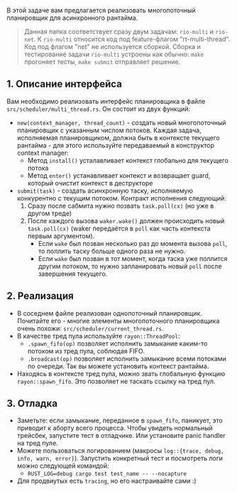 В этой задаче вам предлагается реализовать многопоточный планировщик для асинхронного рантайма.

> Данная папка соответствует сразу двум задачам: `rio-multi` и `rio-net`.
> К `rio-multi` относится код под feature-флагом "rt-multi-thread". Код под флагом "net"
> не используется сборкой. Сборка и тестирование задачи `rio-multi` устроены как обычно:
> `make` прогоняет тесты, `make submit` отправляет решение.

## 1. Описание интерфейса

Вам необходимо реализовать интерфейс планировщика в файле `src/scheduler/multi_thread.rs`. Он состоит из двух функций:

* `new(context_manager, thread_count)` - создать новый многопоточный планировщик с указанным числом потоков. Каждая задача, исполняемая планировщиком, должна быть в контексте текущего рантайма - для этого используйте передаваемый в конструктор context manager:
	- Метод `install()` усталавливает контекст глобально для текущего потока
	- Метод `enter()` устанавливает контекст и возвращает guard, который очистит контекст в деструкторе
* `submit(task)` - создать асинхронную таску, исполняемую конкурентно с текущим потоком. Контракт исполнения следующий:
	1. Сразу после сабмита нужно позвать `task.poll(cx)` (но уже в другом треде)
	2. После каждого вызова `waker.wake()` должен происходить новый `task.poll(cx)` (waker передаётся в `poll` как часть контекста первым аргументом).
		- Если `wake` был позван несколько раз до момента вызова `poll`, то поллить таску больше одного раза не нужно.
		- Если `wake` был позван в тот момент, когда таска уже поллится другим потоком, то нужно запланировать новый `poll` после завершения текущего.

## 2. Реализация

* В соседнем файле реализован однопоточный планировщик. Почитайте его - многие элементы многопоточного планировщика очень похожи: `src/scheduler/current_thread.rs`.
* В качестве тред пула используйте `rayon::ThreadPool`:
	- `.spawn_fifo(op)` позволяет исполнить замыкание каким-то потоком из тред пула, соблюдая FIFO.
	- `.broadcast(op)` позволяет исполнить замыкание всеми потоками по очереди. Так вы можете установить контекст рантайма.
* Находясь в контексте тред пула, можно звать глобальную функцию `rayon::spawn_fifo`. Это позволяет не таскать ссылку на тред пул.

## 3. Отладка

* Заметьте: если замыкание, переданное в `spawn_fifo`, паникует, это приводит к аборту всего процесса. Чтобы увидеть нормальный трейсбек, запустите тест в отладчике. Или установите panic handler на тред пуле.
* Можете пользоваться логированием (макросы `log::{trace, debug, info, warn, error}`). Запустить конкретный тест и посмотреть логи можно следующей командой:
  - `RUST_LOG=debug cargo test test_name -- --nocapture`
* Для продвиутых есть `tracing`, но его настраивайте сами :)
